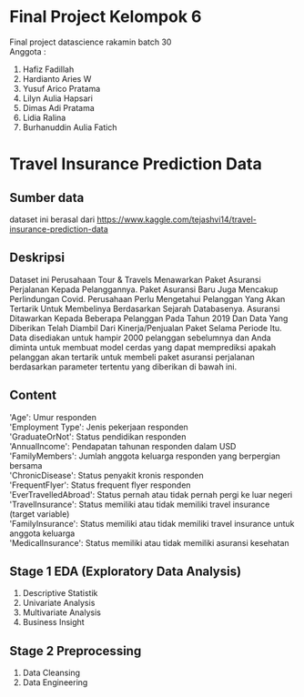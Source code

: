 # Final Project Kelompok 6
Final project datascience rakamin batch 30<br>
Anggota :<br>
1. Hafiz Fadillah<br>
2. Hardianto Aries W<br>
3. Yusuf Arico Pratama<br>
4. Lilyn Aulia Hapsari<br>
5. Dimas Adi Pratama<br>
6. Lidia Ralina<br>
7. Burhanuddin Aulia Fatich

# Travel Insurance Prediction Data
## Sumber data
dataset ini berasal dari https://www.kaggle.com/tejashvi14/travel-insurance-prediction-data

## Deskripsi
Dataset ini 
Perusahaan Tour & Travels Menawarkan Paket Asuransi Perjalanan Kepada Pelanggannya. Paket Asuransi Baru Juga Mencakup Perlindungan Covid. Perusahaan Perlu Mengetahui Pelanggan Yang Akan Tertarik Untuk Membelinya Berdasarkan Sejarah Databasenya. Asuransi Ditawarkan Kepada Beberapa Pelanggan Pada Tahun 2019 Dan Data Yang Diberikan Telah Diambil Dari Kinerja/Penjualan Paket Selama Periode Itu. Data disediakan untuk hampir 2000 pelanggan sebelumnya dan Anda diminta untuk membuat model cerdas yang dapat memprediksi apakah pelanggan akan tertarik untuk membeli paket asuransi perjalanan berdasarkan parameter tertentu yang diberikan di bawah ini.<br>
## Content
'Age': Umur responden<br>
'Employment Type': Jenis pekerjaan responden<br>
'GraduateOrNot': Status pendidikan responden<br>
'AnnualIncome': Pendapatan tahunan responden dalam USD<br>
'FamilyMembers': Jumlah anggota keluarga responden yang berpergian bersama<br>
'ChronicDisease': Status penyakit kronis responden<br>
'FrequentFlyer': Status frequent flyer responden<br>
'EverTravelledAbroad': Status pernah atau tidak pernah pergi ke luar negeri<br>
'TravelInsurance': Status memiliki atau tidak memiliki travel insurance (target variable)<br>
'FamilyInsurance': Status memiliki atau tidak memiliki travel insurance untuk anggota keluarga<br>
'MedicalInsurance': Status memiliki atau tidak memiliki asuransi kesehatan
## Stage 1 EDA (Exploratory Data Analysis)
1. Descriptive Statistik<br>
2. Univariate Analysis<br>
3. Multivariate Analysis<br>
4. Business Insight<br>
## Stage 2 Preprocessing
1. Data Cleansing<br>
2. Data Engineering

